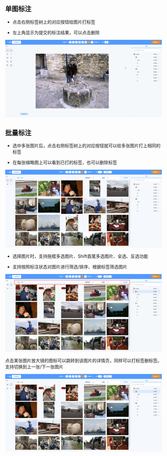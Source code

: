 ## 单图标注

* 点击右侧标签树上的对应按钮给图片打标签

* 左上角显示为提交的标注结果，可以点击删除

![](images/图像分类/单图标注.gif)



## 批量标注

* 选中多张图片后，点击右侧标签树上的对应按钮就可以给多张图片打上相同的标签

* 在每张缩略图上可以看到已打的标签，也可以删除标签

![](images/图像分类/批量标注.gif)

* 选择图片时，支持拖框多选图片、Shift首尾多选图片、全选、反选功能

* 支持按照标注状态对图片进行筛选/排序、根据标签筛选图片

![](images/图像分类/image.png)

点击某张图片放大镜的图标可以跳转到该图片的详情页，同样可以打标签删标签。支持切换到上一张/下一张图片

![](images/图像分类/图片详情.gif)

